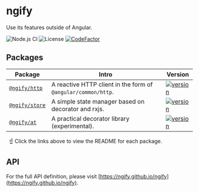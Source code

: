 # ngify

Use its features outside of Angular.

![Node.js CI](https://github.com/ngify/ngify/workflows/Node.js%20CI/badge.svg)
![License](https://img.shields.io/badge/License-MIT-blue.svg)
[![CodeFactor](https://www.codefactor.io/repository/github/ngify/ngify/badge)](https://www.codefactor.io/repository/github/ngify/ngify)

## Packages

| Package                                                                   | Intro                                                         | Version                                                                                                        |
| ------------------------------------------------------------------------- | ------------------------------------------------------------- | -------------------------------------------------------------------------------------------------------------- |
| [`@ngify/http`](https://github.com/ngify/ngify/tree/main/packages/http)   | A reactive HTTP client in the form of `@angular/common/http`. | [![version](https://img.shields.io/npm/v/@ngify/http/latest.svg)](https://www.npmjs.com/package/@ngify/http)   |
| [`@ngify/store`](https://github.com/ngify/ngify/tree/main/packages/store) | A simple state manager based on decorator and rxjs.           | [![version](https://img.shields.io/npm/v/@ngify/store/latest.svg)](https://www.npmjs.com/package/@ngify/store) |
| [`@ngify/at`](https://github.com/ngify/ngify/tree/main/packages/at)       | A practical decorator library (experimental).                 | [![version](https://img.shields.io/npm/v/@ngify/at/latest.svg)](https://www.npmjs.com/package/@ngify/at)       |

&nbsp; ☝️ Click the links above to view the README for each package.

## API

For the full API definition, please visit [https://ngify.github.io/ngify](https://ngify.github.io/ngify).
